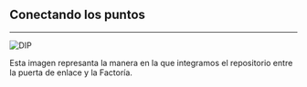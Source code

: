 ## Conectando los puntos
------------------------------

![DIP](/educaedu-slides/images/UMLRepository.png)

Esta imagen represanta la manera en la que integramos el repositorio entre la puerta de enlace y la Factoría.
